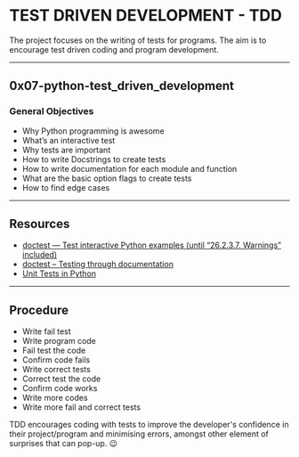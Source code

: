 # TEST DRIVEN DEVELOPMENT - TDD

The project focuses on the writing of tests for programs. The aim is to encourage test driven coding and program development.

-------------

## 0x07-python-test_driven_development

### General Objectives

- Why Python programming is awesome
- What’s an interactive test
- Why tests are important
- How to write Docstrings to create tests
- How to write documentation for each module and function
- What are the basic option flags to create tests
- How to find edge cases

------------

## Resources

- [doctest — Test interactive Python examples (until “26.2.3.7. Warnings” included)](https://docs.python.org/3.4/library/doctest.html)
- [doctest – Testing through documentation](https://pymotw.com/3/doctest/)
- [Unit Tests in Python](https://www.youtube.com/watch?v=1Lfv5tUGsn8)


------------

## Procedure

- Write fail test
- Write program code
- Fail test the code
- Confirm code fails
- Write correct tests
- Correct test the code
- Confirm code works 
- Write more codes
- Write more fail and correct tests<br/>

TDD encourages coding with tests to improve the developer's confidence in their project/program and minimising errors, amongst other element of surprises that can pop-up. :wink:

